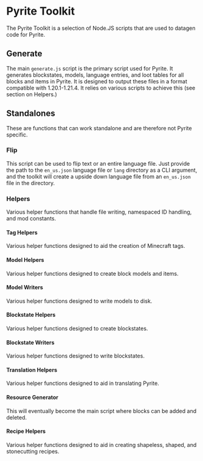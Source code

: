 # Pyrite Toolkit
The Pyrite Toolkit is a selection of Node.JS scripts that are used to datagen code for Pyrite.

## Generate
The main `generate.js` script is the primary script used for Pyrite. It generates blockstates, models, language entries, and loot tables for all blocks and items in Pyrite. It is designed to output these files in a format compatible with 1.20.1-1.21.4. It relies on various scripts to achieve this (see section on Helpers.)

## Standalones

These are functions that can work standalone and are therefore not Pyrite specific.

### Flip

This script can be used to flip text or an entire language file. Just provide the path to the `en_us.json` language file or `lang` directory as a CLI argument, and the toolkit will create a upside down language file from an `en_us.json` file in the directory.

### Helpers

Various helper functions that handle file writing, namespaced ID handling, and mod constants.

#### Tag Helpers

Various helper functions designed to aid the creation of Minecraft tags.

#### Model Helpers

Various helper functions designed to create block models and items.

#### Model Writers

Various helper functions designed to write models to disk.

#### Blockstate Helpers

Various helper functions designed to create blockstates.

#### Blockstate Writers

Various helper functions designed to write blockstates.

#### Translation Helpers

Various helper functions designed to aid in translating Pyrite.

#### Resource Generator

This will eventually become the main script where blocks can be added and deleted.

#### Recipe Helpers

Various helper functions designed to aid in creating shapeless, shaped, and stonecutting recipes.